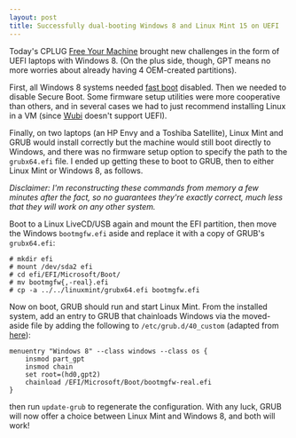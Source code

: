 ```yaml
---
layout: post
title: Successfully dual-booting Windows 8 and Linux Mint 15 on UEFI
---
```


Today's CPLUG [Free Your Machine][] brought new challenges in the form of
UEFI laptops with Windows 8. (On the plus side, though, GPT means no more
worries about already having 4 OEM-created partitions).

First, all Windows 8 systems needed [fast boot][] disabled. Then we needed to
disable Secure Boot. Some firmware setup utilities were more cooperative than
others, and in several cases we had to just recommend installing Linux in a VM
(since [Wubi][] doesn't support UEFI).

Finally, on two laptops (an HP Envy and a Toshiba Satellite), Linux Mint and
GRUB would install correctly but the machine would still boot directly to
Windows, and there was no firmware setup option to specify the path to the
`grubx64.efi` file. I ended up getting these to boot to GRUB, then to either
Linux Mint or Windows 8, as follows.

*Disclaimer: I'm reconstructing these commands from memory a few minutes after
the fact, so no guarantees they're exactly correct, much less that they will
work on any other system.*

Boot to a Linux LiveCD/USB again and mount the EFI partition, then move the
Windows `bootmgfw.efi` aside and replace it with a copy of GRUB's
`grubx64.efi`:

    # mkdir efi
    # mount /dev/sda2 efi
    # cd efi/EFI/Microsoft/Boot/
    # mv bootmgfw{,-real}.efi
    # cp -a ../../linuxmint/grubx64.efi bootmgfw.efi

Now on boot, GRUB should run and start Linux Mint. From the installed system, 
add an entry to GRUB that chainloads Windows via the moved-aside file by
adding the following to `/etc/grub.d/40_custom` (adapted from
[here][askubuntu]):

    menuentry "Windows 8" --class windows --class os {
        insmod part_gpt
        insmod chain
        set root=(hd0,gpt2)
        chainload /EFI/Microsoft/Boot/bootmgfw-real.efi
    }

then run `update-grub` to regenerate the configuration. With any luck, GRUB
will now offer a choice between Linux Mint and Windows 8, and both will work!

[Free Your Machine]: http://cplug.org/2013/09/29/fym-fall-2013/
[fast boot]: http://www.typicaltips.com/2013/02/disable-fast-startup-in-windows-8.html
[askubuntu]: http://askubuntu.com/a/216254
[Wubi]: http://www.ubuntu.com/download/desktop/windows-installer
